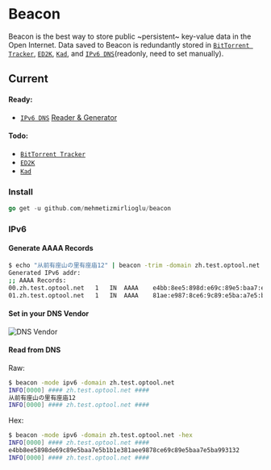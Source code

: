 # Beacon
Beacon is the best way to store public ~persistent~ key-value data 
in the Open Internet. Data saved to Beacon is redundantly stored in
[`BitTorrent Tracker`](https://en.wikipedia.org/wiki/BitTorrent_tracker),
[`ED2K`](https://en.wikipedia.org/wiki/EDonkey_network),
[`Kad`](https://en.wikipedia.org/wiki/Kad_network),
and [`IPv6 DNS`](https://en.wikipedia.org/wiki/IPv6_address)(readonly, need to set manually).

## Current

#### Ready:
- [`IPv6 DNS`](https://en.wikipedia.org/wiki/IPv6_address) [Reader & Generator](#ipv6)

#### Todo:
- [`BitTorrent Tracker`](https://en.wikipedia.org/wiki/BitTorrent_tracker)
- [`ED2K`](https://en.wikipedia.org/wiki/EDonkey_network)
- [`Kad`](https://en.wikipedia.org/wiki/Kad_network)

### Install

```go
go get -u github.com/mehmetizmirlioglu/beacon
```

### IPv6

#### Generate AAAA Records
```bash
$ echo "从前有座山の里有座庙12" | beacon -trim -domain zh.test.optool.net                 
Generated IPv6 addr:
;; AAAA Records:
00.zh.test.optool.net	1	IN	AAAA	e4bb:8ee5:898d:e69c:89e5:baa7:e5b1:b1e3
01.zh.test.optool.net	1	IN	AAAA	81ae:e987:8ce6:9c89:e5ba:a7e5:ba99:3132
```

#### Set in your DNS Vendor

![DNS Vendor](dns.png)

#### Read from DNS
Raw:
```bash
$ beacon -mode ipv6 -domain zh.test.optool.net
INFO[0000] #### zh.test.optool.net ####                   
从前有座山の里有座庙12
INFO[0000] #### zh.test.optool.net ####         
```
Hex:
```bash       
$ beacon -mode ipv6 -domain zh.test.optool.net -hex
INFO[0000] #### zh.test.optool.net ####                   
e4bb8ee5898de69c89e5baa7e5b1b1e381aee9878ce69c89e5baa7e5ba993132
INFO[0000] #### zh.test.optool.net ####                   
```